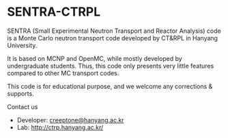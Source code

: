 # SENTRA-CTRPL

SENTRA (Small Experimental Neutron Transport and Reactor Analysis) code is a Monte Carlo neutron transport code developed by CT&RPL in Hanyang University.

It is based on MCNP and OpenMC, while mostly developed by undergraduate students. Thus, this code only presents very little features compared to other MC transport codes.

This code is for educational purpose, and we welcome any corrections & supports.

Contact us
- Developer: creeptone@hanyang.ac.kr
- Lab: http://ctrp.hanyang.ac.kr/

